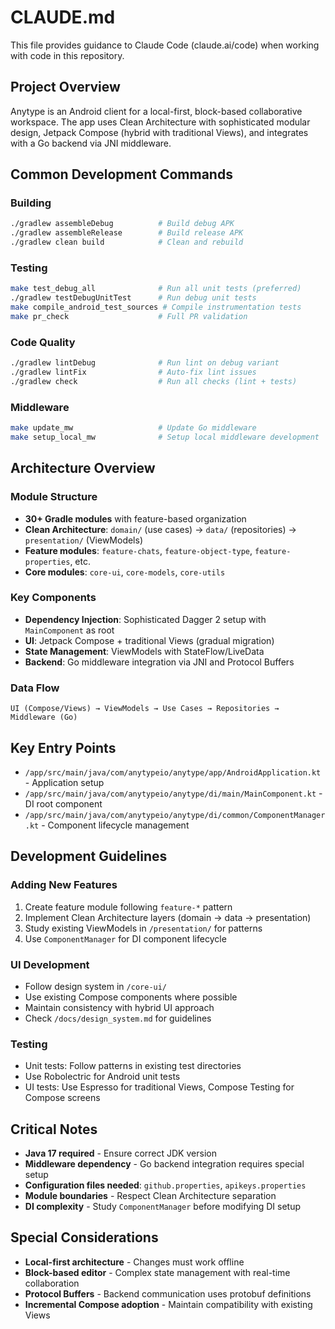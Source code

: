 # CLAUDE.md

This file provides guidance to Claude Code (claude.ai/code) when working with code in this repository.

## Project Overview

Anytype is an Android client for a local-first, block-based collaborative workspace. The app uses Clean Architecture with sophisticated modular design, Jetpack Compose (hybrid with traditional Views), and integrates with a Go backend via JNI middleware.

## Common Development Commands

### Building
```bash
./gradlew assembleDebug          # Build debug APK
./gradlew assembleRelease        # Build release APK
./gradlew clean build            # Clean and rebuild
```

### Testing
```bash
make test_debug_all              # Run all unit tests (preferred)
./gradlew testDebugUnitTest      # Run debug unit tests
make compile_android_test_sources # Compile instrumentation tests
make pr_check                    # Full PR validation
```

### Code Quality
```bash
./gradlew lintDebug              # Run lint on debug variant
./gradlew lintFix                # Auto-fix lint issues
./gradlew check                  # Run all checks (lint + tests)
```

### Middleware
```bash
make update_mw                   # Update Go middleware
make setup_local_mw              # Setup local middleware development
```

## Architecture Overview

### Module Structure
- **30+ Gradle modules** with feature-based organization
- **Clean Architecture**: `domain/` (use cases) → `data/` (repositories) → `presentation/` (ViewModels)
- **Feature modules**: `feature-chats`, `feature-object-type`, `feature-properties`, etc.
- **Core modules**: `core-ui`, `core-models`, `core-utils`

### Key Components
- **Dependency Injection**: Sophisticated Dagger 2 setup with `MainComponent` as root
- **UI**: Jetpack Compose + traditional Views (gradual migration)
- **State Management**: ViewModels with StateFlow/LiveData
- **Backend**: Go middleware integration via JNI and Protocol Buffers

### Data Flow
```
UI (Compose/Views) → ViewModels → Use Cases → Repositories → Middleware (Go)
```

## Key Entry Points

- `/app/src/main/java/com/anytypeio/anytype/app/AndroidApplication.kt` - Application setup
- `/app/src/main/java/com/anytypeio/anytype/di/main/MainComponent.kt` - DI root component
- `/app/src/main/java/com/anytypeio/anytype/di/common/ComponentManager.kt` - Component lifecycle management

## Development Guidelines

### Adding New Features
1. Create feature module following `feature-*` pattern
2. Implement Clean Architecture layers (domain → data → presentation)
3. Study existing ViewModels in `/presentation/` for patterns
4. Use `ComponentManager` for DI component lifecycle

### UI Development
- Follow design system in `/core-ui/`
- Use existing Compose components where possible
- Maintain consistency with hybrid UI approach
- Check `/docs/design_system.md` for guidelines

### Testing
- Unit tests: Follow patterns in existing test directories
- Use Robolectric for Android unit tests
- UI tests: Use Espresso for traditional Views, Compose Testing for Compose screens

## Critical Notes

- **Java 17 required** - Ensure correct JDK version
- **Middleware dependency** - Go backend integration requires special setup
- **Configuration files needed**: `github.properties`, `apikeys.properties`
- **Module boundaries** - Respect Clean Architecture separation
- **DI complexity** - Study `ComponentManager` before modifying DI setup

## Special Considerations

- **Local-first architecture** - Changes must work offline
- **Block-based editor** - Complex state management with real-time collaboration
- **Protocol Buffers** - Backend communication uses protobuf definitions
- **Incremental Compose adoption** - Maintain compatibility with existing Views